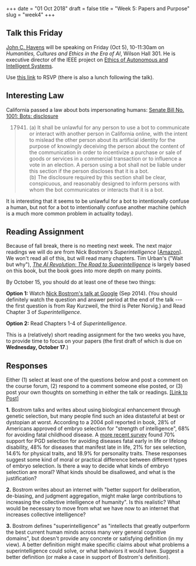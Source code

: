 +++
date = "01 Oct 2018"
draft = false
title = "Week 5: Papers and Purpose"
slug = "week4"
+++

## Talk this Friday

[John C. Havens](http://www.johnchavens.com/) will be speaking on Friday (Oct 5), 10-11:30am on _Humanities, Cultures and Ethics in the Era of AI_, Wilson Hall 301. He is executive director of the IEEE project on [Ethics of Autonomous and Intelligent Systems](https://ethicsinaction.ieee.org/).

Use [this link](https://drive.google.com/open?id=1_JEklX4-NJ1lw4fm6WpJ9rwQK9kw5gPzYwOIfcGXF-A) to RSVP (there is also a lunch following the talk).

## Interesting Law

California passed a law about bots impersonating humans: [Senate Bill No. 1001: Bots: disclosure](http://leginfo.legislature.ca.gov/faces/billTextClient.xhtml?bill_id=201720180SB1001)

> 17941. (a) It shall be unlawful for any person to use a bot to communicate or interact with another person in California online, with the intent to mislead the other person about its artificial identity for the purpose of knowingly deceiving the person about the content of the communication in order to incentivize a purchase or sale of goods or services in a commercial transaction or to influence a vote in an election. A person using a bot shall not be liable under this section if the person discloses that it is a bot.  
> (b) The disclosure required by this section shall be clear, conspicuous, and reasonably designed to inform persons with whom the bot communicates or interacts that it is a bot.

It is interesting that it seems to be unlawful for a bot to
intentionally confuse a human, but not for a bot to intentionally
confuse another machine (which is a much more common problem in
actuality today).

## Reading Assignment

Because of fall break, there is no meeting next week. The next major
readings we will do are from Nick Bostrom's _Superintelligence_
[[Amazon](https://www.amazon.com/Superintelligence-Dangers-Strategies-Nick-Bostrom-dp-0198739834/dp/0198739834/)]. We
won't read all of this, but will read many chapters. Tim Urban's
("Wait but why"), <a
href="https://waitbutwhy.com/2015/01/artificial-intelligence-revolution-2.html"><em>The
AI Revolution: The Road to Superintelligence</em></a> is largely based
on this book, but the book goes into more depth on many points.

By October 15, you should do at least one of these two things:

**Option 1:** Watch [Nick Bostrom's talk at
Google](https://www.youtube.com/watch?v=pywF6ZzsghI) (Sep 2014). (You
should definitely watch the question and answer period at the end of
the talk --- the first question is from Ray Kurzweil, the third is
Peter Norvig.) and Read Chapter 3 of _Superintelligence_.

**Option 2:** Read Chapters 1-4 of _Superintelligence_. 

This is a (relatively) short reading assignment for the two weeks you
have, to provide time to focus on your papers (the first draft of
which is due on **Wednesday, October 17**.)

## Responses

Either (1) select at least one of the questions below and post a
comment on the course forum, (2) respond to a comment someone else
posted, or (3) post your own thoughts on something in either the talk
or readings. [[Link to Post]](https://redd.it/9l7kkw)

**1.** Bostrom talks and writes about using biological enhancement through
genetic selection, but many people find such an idea distasteful at
best or dystopian at worst. According to a 2004 poll reported in book,
28% of Americans approved of embryo selection for "strength of
intelligence", 68% for avoiding fatal childhood disease. A [more
recent survey](https://www.ncbi.nlm.nih.gov/pmc/articles/PMC4429433/)
found 70% support for PGD selection for avoiding diseases fatal early
in life or lifelong disability, 48% for diseases that manifest late in
life, 21% for sex selection, 14.6% for physical traits, and 18.9% for
personality traits. These responses suggest some kind of moral or
practical difference between different types of embryo selection. Is
there a way to decide what kinds of embryo selection are moral? What
kinds should be disallowed, and what is the justification?

**2.** Bostrom writes about an internet with "better support for
deliberation, de-biasing, and judgment aggregation, might make large
contributions to increasing the collective intelligence of
humanity". Is this realistic? What would be necessary to move from
what we have now to an internet that increases collective
intelligence?

**3.** Bostrom defines "superintelligence" as "intellects that greatly
outperform the best current human minds across many very general
cognitive domains", but doesn't provide any concrete or satisfying
definition (in my view). A better definition might make specific
claims about what problems a superintelligence could solve, or what
behaviors it would have. Suggest a better definition (or make a case
in support of Bostrom's definition).



